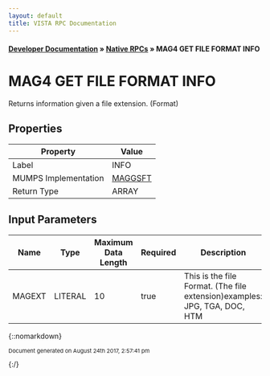 ```yaml
---
layout: default
title: VISTA RPC Documentation
---
```


#### [Developer Documentation](../index) &#187; [Native RPCs](TableOfContents) &#187; MAG4 GET FILE FORMAT INFO<br/>
# MAG4 GET FILE FORMAT INFO

Returns information given a file extension. (Format)

## Properties

Property | Value
--- | ---
Label | INFO
MUMPS Implementation | [MAGGSFT](http://code.osehra.org/dox/Routine_MAGGSFT_source.html)
Return Type | ARRAY


## Input Parameters

Name | Type | Maximum Data Length | Required | Description
--- | --- | --- | --- | ---
MAGEXT | LITERAL | 10 | true | This is the file Format. (The file extension)examples: JPG, TGA, DOC, HTM



{::nomarkdown} <br/><p style="font-size: 11px">Document generated on August 24th 2017, 2:57:41 pm</p>{:/}